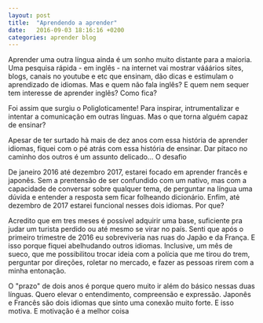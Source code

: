 ```yaml
---
layout: post
title:  "Aprendendo a aprender"
date:   2016-09-03 18:16:16 +0200
categories: aprender blog
---
```


Aprender uma outra língua ainda é um sonho muito distante para a maioria. Uma pesquisa rápida - em inglês - na internet vai mostrar vááários sites, blogs, canais no youtube e etc que ensinam, dão dicas e estimulam o aprendizado de idiomas. Mas e quem não fala inglês? E quem nem sequer tem interesse de aprender inglês? Como fica?

Foi assim que surgiu o Poligloticamente! Para inspirar, intrumentalizar e intentar a comunicação em outras línguas. Mas o que torna alguém capaz de ensinar?

Apesar de ter surtado hà mais de dez anos com essa história de aprender idiomas, fiquei com o pé atrás com essa história de ensinar. Dar pitaco no caminho dos outros é um assunto delicado...
O desafio

De janeiro 2016 até dezembro 2017, estarei focado em aprender francês e japonês. Sem a prentensão de ser confundido com um nativo, mas com a capacidade de conversar sobre qualquer tema, de perguntar na língua uma dúvida e entender a resposta sem ficar folheando dicionário. Enfim, atė dezembro de 2017 estarei funcional nesses dois idiomas.
Por que?

Acredito que em tres meses é possível adquirir uma base, suficiente pra judar um turista perdido ou até mesmo se virar no país. Senti que após o primeiro trimestre de 2016 eu sobreviveria nas ruas do Japão e da França. E isso porque fiquei abelhudando outros idiomas. Inclusive, um mês de sueco, que me possibilitou trocar ideia com a polícia que me tirou do trem, perguntar por direções, roletar no mercado, e fazer as pessoas rirem com a minha entonação.

O "prazo" de dois anos é porque quero muito ir além do básico nessas duas línguas. Quero elevar o entendimento, compreensão e expressão. Japonês e Francês são dois idiomas que sinto uma conexão muito forte. E isso motiva. E motivação é a melhor coisa
